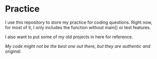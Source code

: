 # Practice

I use this repository to store my practice for coding questions. Right now, for most of it, I only includes the function without main() or test features.

I also want to put some of my old projects in here for reference.


_My code might not be the best one out there, but they are authentic and original._
